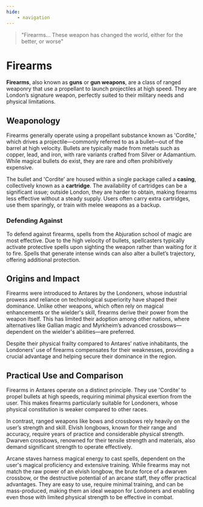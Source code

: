 ```yaml
---
hide:
    - navigation
---
```

> "Firearms... These weapon has changed the world, either for the better, or worse"

# Firearms

**Firearms**, also known as **guns** or **gun weapons**, are a class of ranged weaponry that use a propellant to launch projectiles at high speed. They are London’s signature weapon, perfectly suited to their military needs and physical limitations.

## Weaponology

Firearms generally operate using a propellant substance known as 'Cordite,' which drives a projectile—commonly referred to as a bullet—out of the barrel at high velocity. Bullets are typically made from metals such as copper, lead, and iron, with rare variants crafted from Silver or Adamantium. While magical bullets do exist, they are rare and often prohibitively expensive.

The bullet and 'Cordite' are housed within a single package called a **casing**, collectively known as a **cartridge**. The availability of cartridges can be a significant issue; outside London, they are harder to obtain, making firearms less effective without a steady supply. Users often carry extra cartridges, use them sparingly, or train with melee weapons as a backup.

### Defending Against

To defend against firearms, spells from the Abjuration school of magic are most effective. Due to the high velocity of bullets, spellcasters typically activate protective spells upon sighting the weapon rather than waiting for it to fire. Spells that generate intense winds can also alter a bullet’s trajectory, offering additional protection.

## Origins and Impact

Firearms were introduced to Antares by the Londoners, whose industrial prowess and reliance on technological superiority have shaped their dominance. Unlike other weapons, which often rely on magical enhancements or the wielder's skill, firearms derive their power from the weapon itself. This has limited their adoption among other nations, where alternatives like Gallian magic and Myrkheim’s advanced crossbows—dependent on the wielder's abilities—are preferred.

Despite their physical frailty compared to Antares’ native inhabitants, the Londoners’ use of firearms compensates for their weaknesses, providing a crucial advantage and helping secure their dominance in the region.

## Practical Use and Comparison

Firearms in Antares operate on a distinct principle. They use 'Cordite' to propel bullets at high speeds, requiring minimal physical exertion from the user. This makes firearms particularly suitable for Londoners, whose physical constitution is weaker compared to other races.

In contrast, ranged weapons like bows and crossbows rely heavily on the user’s strength and skill. Elvish longbows, known for their range and accuracy, require years of practice and considerable physical strength. Dwarven crossbows, renowned for their tensile strength and materials, also demand significant strength to operate effectively.

Arcane staves harness magical energy to cast spells, dependent on the user's magical proficiency and extensive training. While firearms may not match the raw power of an elvish longbow, the brute force of a dwarven crossbow, or the destructive potential of an arcane staff, they offer practical advantages. They are easy to use, require minimal training, and can be mass-produced, making them an ideal weapon for Londoners and enabling even those with limited physical strength to be effective in combat.
